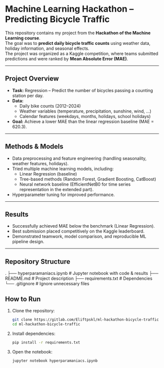 # Machine Learning Hackathon – Predicting Bicycle Traffic 

This repository contains my project from the **Hackathon of the Machine Learning course**.  
The goal was to **predict daily bicycle traffic counts** using weather data, holiday information, and seasonal effects.  
The project was organized as a Kaggle competition, where teams submitted predictions and were ranked by **Mean Absolute Error (MAE)**.

---

## Project Overview
- **Task:** Regression – Predict the number of bicycles passing a counting station per day.  
- **Data:**  
  - Daily bike counts (2012–2024)  
  - Weather variables (temperature, precipitation, sunshine, wind, …)  
  - Calendar features (weekdays, months, holidays, school holidays)  
- **Goal:** Achieve a lower MAE than the linear regression baseline (MAE = 620.3).  

---

## Methods & Models
- Data preprocessing and feature engineering (handling seasonality, weather features, holidays).  
- Tried multiple machine learning models, including:  
  - Linear Regression (baseline)  
  - Tree-based methods (Random Forest, Gradient Boosting, CatBoost)  
  - Neural network baseline (EfficientNetB0 for time series representation in the extended part).  
- Hyperparameter tuning for improved performance.  

---

## Results
- Successfully achieved MAE below the benchmark (Linear Regression).  
- Best submission placed competitively on the Kaggle leaderboard.  
- Demonstrated teamwork, model comparison, and reproducible ML pipeline design.  

---

## Repository Structure

.
├── hyperparamaniacs.ipynb   # Jupyter notebook with code & results
├── README.md                # Project description
├── requirements.txt         # Dependencies
└── .gitignore               # Ignore unnecessary files

## How to Run

1. Clone the repository:
   ```bash
   git clone https://gitlab.com/Eliftpskl/ml-hackathon-bicycle-traffic.git
   cd ml-hackathon-bicycle-traffic
2. Install dependencies:
   ```bash
   pip install -r requirements.txt
3. Open the notebook:
   ```bash
   jupyter notebook hyperparamaniacs.ipynb


  



   
